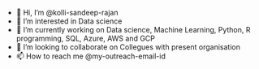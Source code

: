 - 👋 Hi, I’m @kolli-sandeep-rajan
- 👀 I’m interested in Data science
- 🌱 I’m currently working on Data science, Machine Learning, Python, R programming, SQL, Azure, AWS and GCP
- 💞️ I’m looking to collaborate on Collegues with present organisation
- 📫 How to reach me @my-outreach-email-id

<!---
kolli-sandeep-rajan/kolli-sandeep-rajan is a ✨ special ✨ repository because its `README.md` (this file) appears on your GitHub profile.
You can click the Preview link to take a look at your changes.
--->
